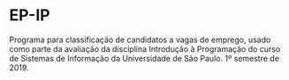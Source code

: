 # EP-IP
Programa para classificação de candidatos a vagas de emprego, usado como parte da avaliação da disciplina Introdução à Programação
do curso de Sistemas de Informação da Universidade de São Paulo.
1º semestre de 2019.

